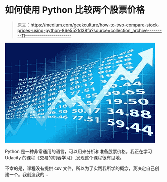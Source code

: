 # 如何使用 Python 比较两个股票价格

> 原文：<https://medium.com/geekculture/how-to-two-compare-stock-prices-using-python-86e552fd38fa?source=collection_archive---------11----------------------->

![](img/7eb1278b820d1fb26747eee4e4bf5764.png)

Python 是一种非常通用的语言，可以用来分析和准备股票价格。我正在学习 Udacity 的课程《交易的机器学习》,发现这个课程很有见地。

不幸的是，课程没有提供 csv 文件，所以为了实践我所学的概念，我决定自己创建一个。我创造我的…